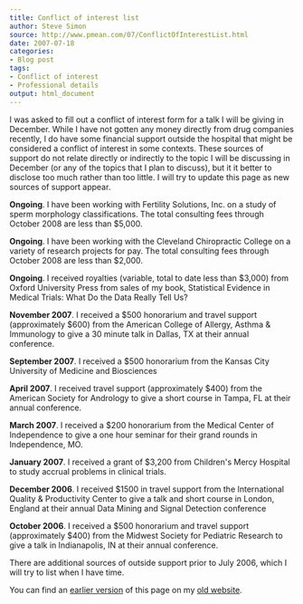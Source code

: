 ```yaml
---
title: Conflict of interest list
author: Steve Simon
source: http://www.pmean.com/07/ConflictOfInterestList.html
date: 2007-07-18
categories:
- Blog post
tags:
- Conflict of interest
- Professional details
output: html_document
---
```


I was asked to fill out a conflict of interest form for a talk I will be giving in December. While I have not gotten any money directly from drug companies recently, I do have some financial support outside the hospital that might be considered a conflict of interest in some contexts. These sources of support do not relate directly or indirectly to the topic I will be discussing in December (or any of the topics that I plan to discuss), but it it better to disclose too much rather than too little. I will try to update this page as new sources of support appear.

**Ongoing**. I have been working with Fertility Solutions, Inc. on a study of sperm morphology classifications. The total consulting fees through October 2008 are less than \$5,000.

**Ongoing**. I have been working with the Cleveland Chiropractic College on a variety of research projects for pay. The total consulting fees through October 2008 are less than \$2,000.

**Ongoing**. I received royalties (variable, total to date less than \$3,000) from Oxford University Press from sales of my book, Statistical Evidence in Medical Trials: What Do the Data Really Tell Us?

**November 2007**. I received a \$500 honorarium and travel support (approximately \$600) from the American College of Allergy, Asthma & Immunology to give a 30 minute talk in Dallas, TX at their annual conference.

**September 2007**. I received a \$500 honorarium from the Kansas City University of Medicine and Biosciences

**April 2007**. I received travel support (approximately \$400) from the American Society for Andrology to give a short course in Tampa, FL at their annual conference.

**March 2007**. I received a \$200 honorarium from the Medical Center of Independence to give a one hour seminar for their grand rounds in Independence, MO.

**January 2007**. I received a grant of \$3,200 from Children's Mercy Hospital to study accrual problems in clinical trials.

**December 2006**. I received \$1500 in travel support from the International Quality & Productivity Center to give a talk and short course in London, England at their annual Data Mining and Signal Detection conference

**October 2006**. I received a \$500 honorarium and travel support (approximately \$400) from the Midwest Society for Pediatric Research to give a talk in Indianapolis, IN at their annual conference.

There are additional sources of outside support prior to July 2006, which I will try to list when I have time.

You can find an [earlier version][sim1] of this page on my [old website][sim2].

[sim1]: http://www.pmean.com/07/ConflictOfInterest.html
[sim2]: http://www.pmean.com
